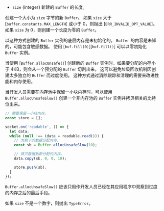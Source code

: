<!-- YAML
added: v5.12.0
-->

* `size` {integer} 新建的 `Buffer` 的长度。

创建一个大小为 `size` 字节的新 `Buffer`。
如果 `size` 大于 [`buffer.constants.MAX_LENGTH`] 或小于 0，则抛出 [`ERR_INVALID_OPT_VALUE`]。
如果 `size` 为 0，则创建一个长度为零的 `Buffer`。

以这种方式创建的 `Buffer` 实例的底层内存是未初始化的。
`Buffer` 的内容是未知的，可能包含敏感数据。
使用 [`buf.fill(0)`][`buf.fill()`] 可以以零初始化 `Buffer` 实例。

当使用 [`Buffer.allocUnsafe()`] 创建新的 `Buffer` 实例时，如果要分配的内存小于 4KB，则会从一个预分配的 `Buffer` 切割出来。
这可以避免垃圾回收机制因创建太多独立的 `Buffer` 而过度使用。
这种方式通过消除跟踪和清理的需要来改进性能和内存使用。

当开发人员需要在内存池中保留一小块内存时，可以使用 `Buffer.allocUnsafeSlow()` 创建一个非内存池的 `Buffer` 实例并拷贝相关的比特位出来。

```js
// 需要保留一小块内存。
const store = [];

socket.on('readable', () => {
  let data;
  while (null !== (data = readable.read())) {
    // 为剩下的数据分配内存。
    const sb = Buffer.allocUnsafeSlow(10);

    // 拷贝数据到新分配的内存。
    data.copy(sb, 0, 0, 10);

    store.push(sb);
  }
});
```

`Buffer.allocUnsafeSlow()` 应该只用作开发人员已经在其应用程序中观察到过度的内存之后的最后手段。

如果 `size` 不是一个数字，则抛出 `TypeError`。
